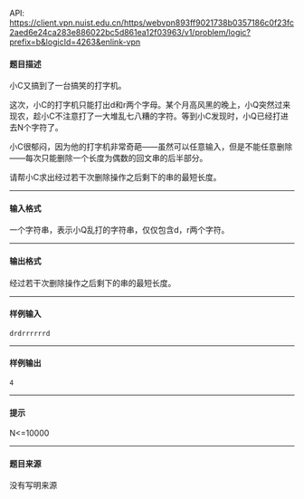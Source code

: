API: https://client.vpn.nuist.edu.cn/https/webvpn893ff9021738b0357186c0f23fc2aed6e24ca283e886022bc5d861ea12f03963/v1/problem/logic?prefix=b&logicId=4263&enlink-vpn

#### 题目描述

小C又搞到了一台搞笑的打字机。

这次，小C的打字机只能打出d和r两个字母。某个月高风黑的晚上，小Q突然过来现农，趁小C不注意打了一大堆乱七八糟的字符。等到小C发现时，小Q已经打进去N个字符了。

小C很郁闷，因为他的打字机非常奇葩——虽然可以任意输入，但是不能任意删除——每次只能删除一个长度为偶数的回文串的后半部分。

请帮小C求出经过若干次删除操作之后剩下的串的最短长度。

---

#### 输入格式

一个字符串，表示小Q乱打的字符串，仅仅包含d，r两个字符。

---

#### 输出格式

经过若干次删除操作之后剩下的串的最短长度。

---

#### 样例输入
```
drdrrrrrrd
```

---

#### 样例输出
```
4
```

---

#### 提示

N<=10000

---

#### 题目来源

没有写明来源
